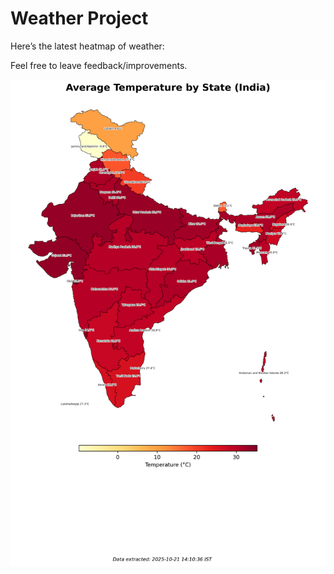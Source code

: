 # Weather Project

Here’s the latest heatmap of weather:

Feel free to leave feedback/improvements.

![India Heatmap](docs/assets/india_heatmap.png?v=F74707)
